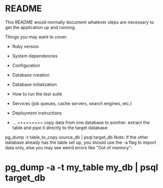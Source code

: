# README

This README would normally document whatever steps are necessary to get the
application up and running.

Things you may want to cover:

* Ruby version

* System dependencies

* Configuration

* Database creation

* Database initialization

* How to run the test suite

* Services (job queues, cache servers, search engines, etc.)

* Deployment instructions

* ...
=========
copy data from one database to another.
extract the table and pipe it directly to the target database:

pg_dump -t table_to_copy source_db | psql target_db
Note: If the other database already has the table set up, you should use the -a flag to import data only, else you may see weird errors like "Out of memory":

pg_dump -a -t my_table my_db | psql target_db
=========